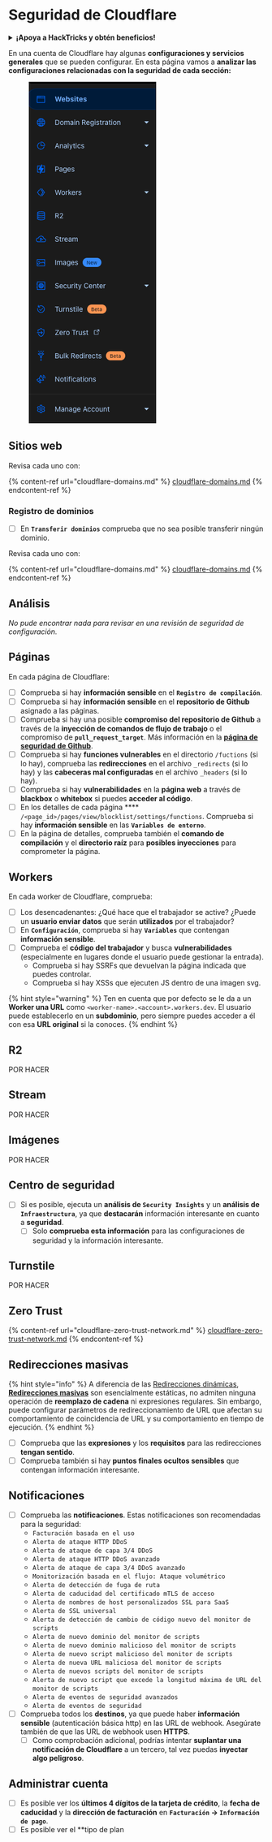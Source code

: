 # Seguridad de Cloudflare

<details>

<summary><strong>¡Apoya a HackTricks y obtén beneficios!</strong></summary>

* Si quieres ver a tu **empresa anunciada en HackTricks** o si quieres acceder a la **última versión de PEASS o descargar HackTricks en PDF** ¡Consulta los [**PLANES DE SUSCRIPCIÓN**](https://github.com/sponsors/carlospolop)!
* Obtén el [**oficial PEASS & HackTricks swag**](https://peass.creator-spring.com)
* Descubre [**The PEASS Family**](https://opensea.io/collection/the-peass-family), nuestra colección de exclusivos [**NFTs**](https://opensea.io/collection/the-peass-family)
* **Únete al** 💬 [**grupo de Discord**](https://discord.gg/hRep4RUj7f) o al [**grupo de telegram**](https://t.me/peass) o **sígueme** en **Twitter** 🐦 [**@carlospolopm**](https://twitter.com/carlospolopm)**.**
* **Comparte tus trucos de hacking enviando PRs a los repositorios de Github de** [**HackTricks**](https://github.com/carlospolop/hacktricks) y [**HackTricks Cloud**](https://github.com/carlospolop/hacktricks-cloud).

</details>

En una cuenta de Cloudflare hay algunas **configuraciones y servicios generales** que se pueden configurar. En esta página vamos a **analizar las configuraciones relacionadas con la seguridad de cada sección:**

<figure><img src="../../.gitbook/assets/image (85) (1).png" alt=""><figcaption></figcaption></figure>

## Sitios web

Revisa cada uno con:

{% content-ref url="cloudflare-domains.md" %}
[cloudflare-domains.md](cloudflare-domains.md)
{% endcontent-ref %}

### Registro de dominios

* [ ] En **`Transferir dominios`** comprueba que no sea posible transferir ningún dominio.

Revisa cada uno con:

{% content-ref url="cloudflare-domains.md" %}
[cloudflare-domains.md](cloudflare-domains.md)
{% endcontent-ref %}

## Análisis

_No pude encontrar nada para revisar en una revisión de seguridad de configuración._

## Páginas

En cada página de Cloudflare:

* [ ] Comprueba si hay **información sensible** en el **`Registro de compilación`**.
* [ ] Comprueba si hay **información sensible** en el **repositorio de Github** asignado a las páginas.
* [ ] Comprueba si hay una posible **compromiso del repositorio de Github** a través de la **inyección de comandos de flujo de trabajo** o el compromiso de **`pull_request_target`**. Más información en la [**página de seguridad de Github**](../github-security/).
* [ ] Comprueba si hay **funciones vulnerables** en el directorio `/fuctions` (si lo hay), comprueba las **redirecciones** en el archivo `_redirects` (si lo hay) y las **cabeceras mal configuradas** en el archivo `_headers` (si lo hay).
* [ ] Comprueba si hay **vulnerabilidades** en la **página web** a través de **blackbox** o **whitebox** si puedes **acceder al código**.
* [ ] En los detalles de cada página \*\*\*\* `/<page_id>/pages/view/blocklist/settings/functions`. Comprueba si hay **información sensible** en las **`Variables de entorno`**.
* [ ] En la página de detalles, comprueba también el **comando de compilación** y el **directorio raíz** para **posibles inyecciones** para comprometer la página.

## **Workers**

En cada worker de Cloudflare, comprueba:

* [ ] Los desencadenantes: ¿Qué hace que el trabajador se active? ¿Puede un **usuario enviar datos** que serán **utilizados** por el trabajador?
* [ ] En **`Configuración`**, comprueba si hay **`Variables`** que contengan **información sensible**.
* [ ] Comprueba el **código del trabajador** y busca **vulnerabilidades** (especialmente en lugares donde el usuario puede gestionar la entrada).
  * Comprueba si hay SSRFs que devuelvan la página indicada que puedes controlar.
  * Comprueba si hay XSSs que ejecuten JS dentro de una imagen svg.

{% hint style="warning" %}
Ten en cuenta que por defecto se le da a un **Worker una URL** como `<worker-name>.<account>.workers.dev`. El usuario puede establecerlo en un **subdominio**, pero siempre puedes acceder a él con esa **URL original** si la conoces.
{% endhint %}

## R2

POR HACER

## Stream

POR HACER

## Imágenes

POR HACER

## Centro de seguridad

* [ ] Si es posible, ejecuta un **análisis de `Security Insights`** y un **análisis de `Infraestructura`**, ya que **destacarán** información interesante en cuanto a **seguridad**.
  * [ ] Solo **comprueba esta información** para las configuraciones de seguridad y la información interesante.

## Turnstile

POR HACER

## **Zero Trust**

{% content-ref url="cloudflare-zero-trust-network.md" %}
[cloudflare-zero-trust-network.md](cloudflare-zero-trust-network.md)
{% endcontent-ref %}

## Redirecciones masivas

{% hint style="info" %}
A diferencia de las [Redirecciones dinámicas](https://developers.cloudflare.com/rules/url-forwarding/dynamic-redirects/), [**Redirecciones masivas**](https://developers.cloudflare.com/rules/url-forwarding/bulk-redirects/) son esencialmente estáticas, no admiten ninguna operación de **reemplazo de cadena** ni expresiones regulares. Sin embargo, puede configurar parámetros de redireccionamiento de URL que afectan su comportamiento de coincidencia de URL y su comportamiento en tiempo de ejecución.
{% endhint %}

* [ ] Comprueba que las **expresiones** y los **requisitos** para las redirecciones **tengan sentido**.
* [ ] Comprueba también si hay **puntos finales ocultos sensibles** que contengan información interesante.

## Notificaciones

* [ ] Comprueba las **notificaciones**. Estas notificaciones son recomendadas para la seguridad:
  * `Facturación basada en el uso`
  * `Alerta de ataque HTTP DDoS`
  * `Alerta de ataque de capa 3/4 DDoS`
  * `Alerta de ataque HTTP DDoS avanzado`
  * `Alerta de ataque de capa 3/4 DDoS avanzado`
  * `Monitorización basada en el flujo: Ataque volumétrico`
  * `Alerta de detección de fuga de ruta`
  * `Alerta de caducidad del certificado mTLS de acceso`
  * `Alerta de nombres de host personalizados SSL para SaaS`
  * `Alerta de SSL universal`
  * `Alerta de detección de cambio de código nuevo del monitor de scripts`
  * `Alerta de nuevo dominio del monitor de scripts`
  * `Alerta de nuevo dominio malicioso del monitor de scripts`
  * `Alerta de nuevo script malicioso del monitor de scripts`
  * `Alerta de nueva URL maliciosa del monitor de scripts`
  * `Alerta de nuevos scripts del monitor de scripts`
  * `Alerta de nuevo script que excede la longitud máxima de URL del monitor de scripts`
  * `Alerta de eventos de seguridad avanzados`
  * `Alerta de eventos de seguridad`
* [ ] Comprueba todos los **destinos**, ya que puede haber **información sensible** (autenticación básica http) en las URL de webhook. Asegúrate también de que las URL de webhook usen **HTTPS**.
  * [ ] Como comprobación adicional, podrías intentar **suplantar una notificación de Cloudflare** a un tercero, tal vez puedas **inyectar algo peligroso**.

## Administrar cuenta

* [ ] Es posible ver los **últimos 4 dígitos de la tarjeta de crédito**, la **fecha de caducidad** y la **dirección de facturación** en **`Facturación` -> `Información de pago`**.
* [ ] Es posible ver el **tipo de plan